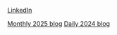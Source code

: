 [LinkedIn](https://www.linkedin.com/in/ivansivanov/)

[Monthly 2025 blog](https://ivanstudyblog.github.io/2025)
[Daily 2024 blog](https://ivanstudyblog.github.io/)
